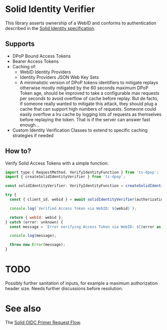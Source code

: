# Solid Identity Verifier

This library asserts ownership of a WebID and conforms to authentication described
in the [Solid Identity specification](https://solid.github.io/authentication-panel/solid-oidc/).

## Supports

- DPoP Bound Access Tokens
- Bearer Access Tokens
- Caching of:
  - WebID Identity Providers
  - Identity Providers JSON Web Key Sets
  - A minimalistic version of DPoP tokens identifiers to mitigate replays otherwise mostly
    mitigated by the 60 seconds maximum DPoP Token age, should be improved to take a configurable
    max requests per seconds to avoid overflow of cache before replay. But de facto, if someone really
    wanted to mitigate this attack, they should plug a cache that can support high numbers of requests.
    Someone could easily overflow a lru cache by logging lots of requests as themselves before replaying
    the token. That is if the server can answer fast enough...
- Custom Identity Verification Classes to extend to specific caching strategies if needed

## How to?

Verify Solid Access Tokens with a simple function:

```javascript
import type { RequestMethod, VerifyIdentityFunction } from 'ts-dpop';
import { createSolidIdentityVerifier } from 'ts-dpop';

const solidIdentityVerifier: VerifyIdentityFunction = createSolidIdentityVerifier();

try {
  const { client_id, webid } = await solidIdentityVerifier(authorizationHeader as string, dpopHeader as string, method as RequestMethod, requestURL as string);

  console.log(`Verified Access Token via WebID: ${webid}`);

  return { webId: webid };
} catch (error: unknown) {
  const message = `Error verifying Access Token via WebID: ${(error as Error).message}`;

  console.log(message);

  throw new Error(message);
}
```

# TODO

Possibly further sanitation of inputs, for example a maximum authorization header size. Needs further discussions before resolution.

# See also

The [Solid OIDC Primer Request Flow](https://solid.github.io/authentication-panel/solid-oidc-primer/#request-flow).
